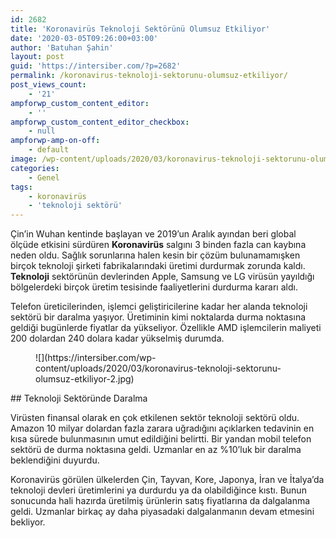 ```yaml
---
id: 2682
title: 'Koronavirüs Teknoloji Sektörünü Olumsuz Etkiliyor'
date: '2020-03-05T09:26:00+03:00'
author: 'Batuhan Şahin'
layout: post
guid: 'https://intersiber.com/?p=2682'
permalink: /koronavirus-teknoloji-sektorunu-olumsuz-etkiliyor/
post_views_count:
    - '21'
ampforwp_custom_content_editor:
    - ''
ampforwp_custom_content_editor_checkbox:
    - null
ampforwp-amp-on-off:
    - default
image: /wp-content/uploads/2020/03/koronavirus-teknoloji-sektorunu-olumsuz-etkiliyor.jpg
categories:
    - Genel
tags:
    - koronavirüs
    - 'teknoloji sektörü'
---
```


Çin’in Wuhan kentinde başlayan ve 2019’un Aralık ayından beri global ölçüde etkisini sürdüren **Koronavirüs** salgını 3 binden fazla can kaybına neden oldu. Sağlık sorunlarına halen kesin bir çözüm bulunamamışken birçok teknoloji şirketi fabrikalarındaki üretimi durdurmak zorunda kaldı. **Teknoloji** sektörünün devlerinden Apple, Samsung ve LG virüsün yayıldığı bölgelerdeki birçok üretim tesisinde faaliyetlerini durdurma kararı aldı.

Telefon üreticilerinden, işlemci geliştiricilerine kadar her alanda teknoloji sektörü bir daralma yaşıyor. Üretiminin kimi noktalarda durma noktasına geldiği bugünlerde fiyatlar da yükseliyor. Özellikle AMD işlemcilerin maliyeti 200 dolardan 240 dolara kadar yükselmiş durumda.

<figure class="wp-block-image size-large">![](https://intersiber.com/wp-content/uploads/2020/03/koronavirus-teknoloji-sektorunu-olumsuz-etkiliyor-2.jpg)</figure>## Teknoloji Sektöründe Daralma 

Virüsten finansal olarak en çok etkilenen sektör teknoloji sektörü oldu. Amazon 10 milyar dolardan fazla zarara uğradığını açıklarken tedavinin en kısa sürede bulunmasının umut edildiğini belirtti. Bir yandan mobil telefon sektörü de durma noktasına geldi. Uzmanlar en az %10’luk bir daralma beklendiğini duyurdu.

Koronavirüs görülen ülkelerden Çin, Tayvan, Kore, Japonya, İran ve İtalya’da teknoloji devleri üretimlerini ya durdurdu ya da olabildiğince kıstı. Bunun sonucunda hali hazırda üretilmiş ürünlerin satış fiyatlarına da dalgalanma geldi. Uzmanlar birkaç ay daha piyasadaki dalgalanmanın devam etmesini bekliyor.